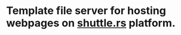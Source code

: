 # Template file server for hosting webpages on [shuttle.rs](https://console.shuttle.dev/) platform.
